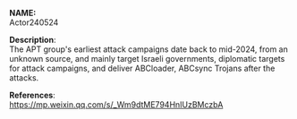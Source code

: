 **NAME:**  
Actor240524


**Description**:   
The APT group's earliest attack campaigns date back to mid-2024, from an unknown source, and mainly target Israeli governments, diplomatic targets for attack campaigns, and deliver ABCloader, ABCsync Trojans after the attacks.


**References**:  
https://mp.weixin.qq.com/s/_Wm9dtME794HnIUzBMczbA
